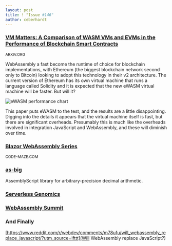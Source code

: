 ```yaml
---
layout: post
title: ! "Issue #146"
author: ceberhardt
---
```


### [VM Matters: A Comparison of WASM VMs and EVMs in the Performance of Blockchain Smart Contracts](https://arxiv.org/pdf/2012.01032.pdf)

<small>ARXIV.ORG</small>

WebAssembly a fast become the runtime of choice for blockchain implementations, with Ethereum (the biggest blockchain network second only to Bitcoin) looking to adopt this technology in their v2 architecture. The current version of Ethereum has its own virtual machine that runs a language called Solidity and it is expected that the new eWASM virtual machine will be faster. But will it?

![eWASM performance chart](https://wasmweekly.news/img/146-1.png)

This paper puts eWASM to the test, and the results are a little disappointing. Digging into the details it appears that the virtual machine itself is fast, but there are significant overheads. Presumably this is much like the overheads involved in integration JavaScript and WebAssembly, and these will diminish over time.

### [Blazor WebAssembly Series](https://code-maze.com/blazor-webassembly-series/)

<small>CODE-MAZE.COM</small>

### [as-big](https://github.com/ttulka/as-big)

AssemblyScript library for arbitrary-precision decimal arithmetic.

### [Serverless Genomics](https://robaboukhalil.medium.com/serverless-genomics-c412f4bed726)


### [WebAssembly Summit](https://webassembly-summit.org/schedule)

### And Finally

[https://www.reddit.com/r/webdev/comments/m78ufu/will_webassembly_replace_javascript/?utm_source=ifttt](Will WebAssembly replace JavaScript?)
